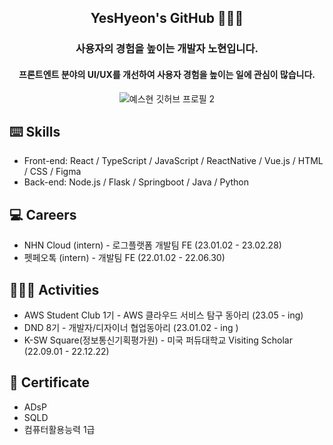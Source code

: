 <div align="center">

## YesHyeon's GitHub 🧑🏻‍💻
 
  
 ### 사용자의 경험을 높이는 개발자 **노현**입니다.
 

#### 프론트엔트 분야의 UI/UX를 개선하여 사용자 경험을 높이는 일에 관심이 많습니다.
  
![예스현 깃허브 프로필 2](https://user-images.githubusercontent.com/81014501/162112028-8be4e01a-03f2-4021-8c35-78af2f4c6022.jpg)

  </div>

##  ⌨️ Skills 
  - Front-end: React / TypeScript / JavaScript / ReactNative / Vue.js / HTML / CSS / Figma
  - Back-end: Node.js / Flask / Springboot / Java / Python

## 💻 Careers 
- NHN Cloud (intern) - 로그플랫폼 개발팀 FE (23.01.02 - 23.02.28)
- 펫페오톡 (intern) - 개발팀 FE (22.01.02 - 22.06.30)
  
## 🧑🏻‍💻 Activities 
- AWS Student Club 1기 - AWS 클라우드 서비스 탐구 동아리 (23.05 - ing)
- DND 8기 - 개발자/디자이너 협업동아리  (23.01.02 - ing )
- K-SW Square(정보통신기획평가원) - 미국 퍼듀대학교 Visiting Scholar (22.09.01 - 22.12.22)



##  📜 Certificate
- ADsP 
- SQLD 
- 컴퓨터활용능력 1급




